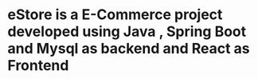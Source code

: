 # eStore is a E-Commerce project developed using Java , Spring Boot and Mysql as backend and React as Frontend
